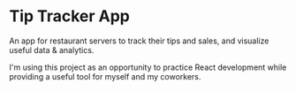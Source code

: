 # Tip Tracker App

An app for restaurant servers to track their tips and sales, and visualize useful data & analytics.

I'm using this project as an opportunity to practice React development while providing a useful tool for myself and my coworkers.
